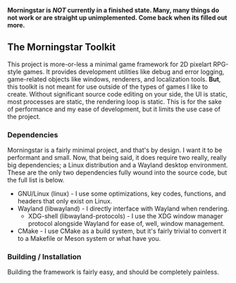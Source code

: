 **Morningstar is _NOT_ currently in a finished state. Many, many things do not work or are straight up unimplemented. Come back when its filled out more.**

## The Morningstar Toolkit
This project is more-or-less a minimal game framework for 2D pixelart RPG-style games. It provides development utilities like debug and error logging, game-related objects like windows, renderers, and localization tools. **But**, this toolkit is not meant for use outside of the types of games I like to create. Without significant source code editing on your side, the UI is static, most processes are static, the rendering loop is static. This is for the sake of performance and my ease of development, but it limits the use case of the project.

### Dependencies
Morningstar is a fairly minimal project, and that's by design. I want it to be performant and small. Now, that being said, it does require two really, really big dependencies; a Linux distribution and a Wayland desktop environment. These are the only two dependencies fully wound into the source code, but the full list is below.

- GNU/Linux (linux) - I use some optimizations, key codes, functions, and headers that only exist on Linux.
- Wayland (libwayland) - I directly interface with Wayland when rendering.
    - XDG-shell (libwayland-protocols) - I use the XDG window manager protocol alongside Wayland for ease of, well, window management.
- CMake - I use CMake as a build system, but it's fairly trivial to convert it to a Makefile or Meson system or what have you.

### Building / Installation
Building the framework is fairly easy, and should be completely painless.